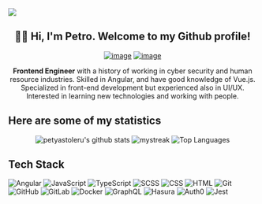 
<img src="https://user-images.githubusercontent.com/73097560/115834477-dbab4500-a447-11eb-908a-139a6edaec5c.gif">


<div align="center">
    <h2>👨‍💻 Hi, I'm Petro. Welcome to my Github profile!</h2>
  
   [![image](https://img.shields.io/badge/linkedin-%2300acee.svg?color=405DE6&style=for-the-badge&logo=linkedin&logoColor=white)](https://www.linkedin.com/in/petro-stoleru/)
  [![image](https://img.shields.io/badge/Gmail-D14836?style=for-the-badge&logo=gmail&logoColor=white)](mailto:petyastoleru00@gmail.com)

**Frontend Engineer** with a history of working in cyber security and human resource industries. Skilled in Angular, and have good knowledge of Vue.js. Specialized in front-end development but experienced also in UI/UX. Interested in learning new technologies and working with people.
</div>

  ## Here are some of my statistics

<div align="center">
  
  ![petyastoleru's github stats](https://github-readme-stats.vercel.app/api?username=petyastoleru&show_icons=true&theme=dracula&include_all_commits=true&count_private=true)
  <img src="https://github-readme-streak-stats.herokuapp.com/?user=petyastoleru&theme=dracula" alt="mystreak"/>
  ![Top Languages](https://github-readme-stats.vercel.app/api/top-langs/?username=petyastoleru&theme=dracula&layout=compact)
</div>

  ## Tech Stack
![Angular](https://img.shields.io/badge/-Angular-000?&logo=Angular&logoColor=a6120d)
![JavaScript](https://img.shields.io/badge/-JavaScript-000?&logo=JavaScript)
![TypeScript](https://img.shields.io/badge/-TypeScript-000?&logo=TypeScript&logoColor=007ACC)
![SCSS](https://img.shields.io/badge/-SCSS-000?&logo=Sass)
![CSS](https://img.shields.io/badge/-CSS-000?&logo=CSS3)
![HTML](https://img.shields.io/badge/-HTML-000?&logo=HTML5)
![Git](https://img.shields.io/badge/-Git-000?&logo=Git)
![GitHub](https://img.shields.io/badge/-GitHub-000?&logo=GitHub)
![GitLab](https://img.shields.io/badge/-GitLab-000?&logo=GitLab)
![Docker](https://img.shields.io/badge/-Docker-000?&logo=Docker)
![GraphQL](https://img.shields.io/badge/-GraphQL-000?&logo=GraphQL)
![Hasura](https://img.shields.io/badge/-Hasura-000?&logo=Hasura)
![Auth0](https://img.shields.io/badge/-Auth0-000?&logo=Auth0)
![Jest](https://img.shields.io/badge/-Jest-000?&logo=Jest)
